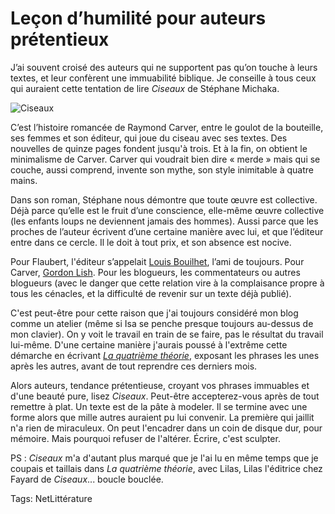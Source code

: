 # Leçon d’humilité pour auteurs prétentieux

J’ai souvent croisé des auteurs qui ne supportent pas qu’on touche à leurs textes, et leur confèrent une immuabilité biblique. Je conseille à tous ceux qui auraient cette tentation de lire *Ciseaux* de Stéphane Michaka.<span id="more-30413"></span>

![Ciseaux](http://blog.tcrouzet.comhttps://tcrouzet.com/images_tc/2013/01/ciseaux-450x470.jpg)

C’est l’histoire romancée de Raymond Carver, entre le goulot de la bouteille, ses femmes et son éditeur, qui joue du ciseau avec ses textes. Des nouvelles de quinze pages fondent jusqu'à trois. Et à la fin, on obtient le minimalisme de Carver. Carver qui voudrait bien dire « merde » mais qui se couche, aussi comprend, invente son mythe, son style inimitable à quatre mains.

Dans son roman, Stéphane nous démontre que toute œuvre est collective. Déjà parce qu’elle est le fruit d’une conscience, elle-même œuvre collective (les enfants loups ne deviennent jamais des hommes). Aussi parce que les proches de l’auteur écrivent d’une certaine manière avec lui, et que l’éditeur entre dans ce cercle. Il le doit à tout prix, et son absence est nocive.

Pour Flaubert, l'éditeur s’appelait [Louis Bouilhet](http://fr.wikipedia.org/wiki/Louis-Hyacinthe_Bouilhet), l’ami de toujours. Pour Carver, [Gordon Lish](http://en.wikipedia.org/wiki/Gordon_Lish). Pour les blogueurs, les commentateurs ou autres blogueurs (avec le danger que cette relation vire à la complaisance propre à tous les cénacles, et la difficulté de revenir sur un texte déjà publié).

C'est peut-être pour cette raison que j'ai toujours considéré mon blog comme un atelier (même si Isa se penche presque toujours au-dessus de mon clavier). On y voit le travail en train de se faire, pas le résultat du travail lui-même. D'une certaine manière j'aurais poussé à l'extrême cette démarche en écrivant [*La quatrième théorie*](http://blog.tcrouzet.com/la-quatrieme-theorie/), exposant les phrases les unes après les autres, avant de tout reprendre ces derniers mois.

Alors auteurs, tendance prétentieuse, croyant vos phrases immuables et d'une beauté pure, lisez *Ciseaux*. Peut-être accepterez-vous après de tout remettre à plat. Un texte est de la pâte à modeler. Il se termine avec une forme alors que mille autres auraient pu lui convenir. La première qui jaillit n'a rien de miraculeux. On peut l'encadrer dans un coin de disque dur, pour mémoire. Mais pourquoi refuser de l'altérer. Écrire, c'est sculpter.

PS : *Ciseaux* m'a d'autant plus marqué que je l'ai lu en même temps que je coupais et taillais dans *La quatrième théorie*, avec Lilas, Lilas l'éditrice chez Fayard de *Ciseaux*... boucle bouclée.

Tags: NetLittérature